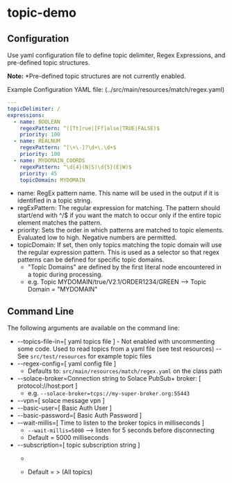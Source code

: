 # topic-demo


## Configuration
Use yaml configuration file to define topic delimiter, Regex Expressions, and pre-defined topic structures.

**Note:** *Pre-defined topic structures are not currently enabled.

Example Configuration YAML file:
(../src/main/resources/match/regex.yaml)

```yaml
---
topicDelimiter: /
expressions:
  - name: BOOLEAN
    regexPattern: ^([Tt]rue|[Ff]alse|TRUE|FALSE)$
    priority: 100
  - name: REALNUM
    regexPattern: ^[\+\-]?\d+\.\d+$
    priority: 100
  - name: MYDOMAIN_COORDS
    regexPattern: ^\d{4}(N|S)\d{5}(E|W)$
    priority: 45
    topicDomain: MYDOMAIN
```

- name: RegEx pattern name. This name will be used in the output if it is identified in a topic string.
- regExPattern: The regular expression for matching. The pattern should start/end with ^/$ if you want the match to occur only if the entire topic element matches the pattern.
- priority: Sets the order in which patterns are matched to topic elements. Evaluated low to high. Negative numbers are permitted.
- topicDomain: If set, then only topics matching the topic domain will use the regular expression pattern. This is used as a selector so that regex patterns can be defined for specific topic domains.
    - "Topic Domains" are defined by the first literal node encountered in a topic during processing.
    - e.g. Topic MYDOMAIN/true/V2.1/ORDER1234/GREEN --> Topic Domain = "MYDOMAIN"

## Command Line
The following arguments are available on the command line:
- --topics-file-in=[ yaml topics file ] - Not enabled with uncommenting some code. Used to read topics from a yaml file (see test resources)
    -- See ```src/test/resources``` for example topic files
- --regex-config=[ yaml config file ]
    - Defaults to: ```src/main/resources/match/regex.yaml``` on the class path
- --solace-broker=Connection string to Solace PubSub+ broker: [ protocol://host:port ]
    - e.g. ```--solace-broker=tcps://my-super-broker.org:55443```
- --vpn=[ solace message vpn ]
- --basic-user=[ Basic Auth User ]
- --basic-password=[ Basic Auth Password ]
- --wait-millis=[ Time to listen to the broker topics in milliseconds ]
    - ```--wait-millis=5000``` --> listen for 5 seconds before disconnecting
    - Default = 5000 milliseconds
- --subscription=[ topic subscription string ]
    - ```--subscription=ACME/orders/>
    - Default = > (All topics)

